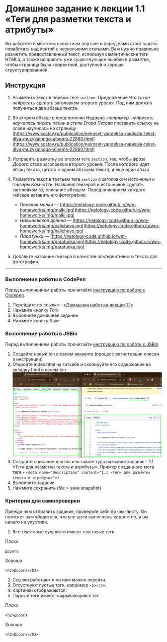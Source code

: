 # Домашнее задание к лекции 1.1 «Теги для разметки текста и атрибуты»

Вы работете в местном новостном портале и перед вами стоит задача поработать над лентой с несколькими статьями. Вам нужно правильно разметить предоставленный текст, используя семантические теги HTML5, а также исправить уже существующие ошибки в разметке, чтобы страница была корректной, доступной и хорошо структурированной.

## Инструкция
1. Разметить текст в первом теге `section`. Предложение *Что такое нейросеть* сделать заголовком второго уровня. Под ним должно получиться два абзаца текста.

2. Во втором абзаце в предложении *Недавно, например, нейросеть научилась писать песни в стиле Егора Летова* поставить ссылку на слове научилась на страницу [https://www.sostav.ru/publication/nejroset-yandeksa-napisala-tekst-dlya-muzykalnogo-alboma-22860.html](https://www.sostav.ru/publication/nejroset-yandeksa-napisala-tekst-dlya-muzykalnogo-alboma-22860.html)

3. Исправить разметку во втором теге `section`, так, чтобы фраза *Дорога* стала заголовком второго уровня. После которого идет абзац текста, цитата с одним абзацем текста, и еще один абзац.

4. Разметить текст в третьем теге `section` с заголовком *Источники и гейзеры Камчатки*. Названия гейзеров и источников сделать заголовком `h3`, описание абзацем. Перед описанием каждого гейзера вставить его фотографию:
    * *Поселок малки* — [https://netology-code.github.io/wm-homeworks/img/malki.jpg](https://netology-code.github.io/wm-homeworks/img/malki.jpg)
    * *Налычевская долина* — [https://netology-code.github.io/wm-homeworks/img/nalichevo.jpg](https://netology-code.github.io/wm-homeworks/img/nalichevo.jpg)
    * *Паратунка* — [https://netology-code.github.io/wm-homeworks/img/paratunka.jpg](https://netology-code.github.io/wm-homeworks/img/paratunka.jpg)
    
5. Добавьте название гейзера в качестве альтернативного текста для фотографии.


---
### Выполнение работы в CodePen
Перед выполнением работы прочитайте [инструкцию по работе с Codepen](https://github.com/netology-code/guides/blob/master/codepen/).
1. Перейдите по ссылке - [«Домашняя работа к лекции 1.1»](https://codepen.io/Netology/pen/aLrejm?editors=1000)
2. Нажмите кнопку Fork
3. Выполните домашнее задание
4. Нажмите кнопку Save

### Выполнение работы в JSBin
Перед выполнением работы прочитайте [инструкцию по работе с JSВin](https://github.com/netology-code/guides/tree/master/jsbin).
1. Создайте новый bin в своем аккаунте (процесс регистрации описан в инструкции)
2. Откройте index.html на гитхабе и скопируйте его содержание во вкладку html в своем bin
![Иллюстрация к шагу](./images/jsbin.png)
3. Создайте описание для bin и вставьте туда название задания - 1.1 «Теги для разметки текста и атрибуты». Пример созданного мета тега -  ```<meta name="description" content="1.1 «Теги для разметки текста и атрибуты»">)```
4. Выполните задание
5. Нажмите сохранить (file > save snapshot)


### Критерии для самопроверки
Прежде чем отправить задание, проверьте себя по чек-листу. Он поможет вам убедиться, что все шаги выполнены корректно, и вы ничего не упустили.
1. Все текстовые сущности имеют текстовые теги.

Плохо

```Дорога```

Хорошо 

```<h2>Дорога</h2>```

2. Ссылки работают и по ним можно перейти.
3. Отсуствуют пустые теги, например
```<p></p>```.
4. Картинки отображаются.
5. Парные теги имеют закрывающийся тег.

Плохо

```<h2>Дорога```

Хорошо 

```<h2>Дорога</h2>```
